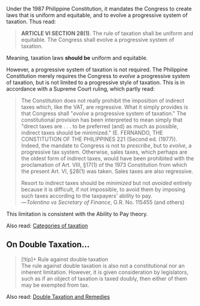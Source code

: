 Under the 1987 Philippine Constitution, it mandates the Congress to create laws that is uniform and equitable, and to evolve a progressive system of taxation. Thus read:

> **ARTICLE VI SECTION 28(1)**. The rule of taxation shall be uniform and equitable. The Congress shall evolve a progressive system of taxation.

Meaning, taxation laws **should be** uniform and equitable. 

However, a progressive system of taxation is not required. The Philippine Constitution merely requires the Congress to *evolve* a progressive system of taxation, but is not limited to a progressive style of taxation. This is in accordance with a Supreme Court ruling, which partly read:

> The Constitution does not really prohibit the imposition of indirect taxes which, like the VAT, are regressive. What it simply provides is that Congress shall "*evolve* a progressive system of taxation." The constitutional provision has been interpreted to mean simply that "direct taxes are . . . to be preferred (and) as much as possible, indirect taxes should be minimized." (E. FERNANDO, THE CONSTITUTION OF THE PHILIPPINES 221 (Second ed. (1977)). Indeed, the mandate to Congress is not to *prescribe*, but to *evolve*, a progressive tax system. Otherwise, sales taxes, which perhaps are the oldest form of indirect taxes, would have been prohibited with the proclamation of Art. VIII, §17(1) of the 1973 Constitution from which the present Art. VI, §28(1) was taken. Sales taxes are also regressive.
> 
> Resort to indirect taxes should be *minimized* but not *avoided* entirely because it is difficult, if not impossible, to avoid them by imposing such taxes according to the taxpayers' ability to pay.  
> —*Tolentino vs Secretary of Finance*, G.R. No. 115455 (and others)

This limitation is consistent with the Ability to Pay theory.

Also read: [Categories of taxation](./Categories%20of%20taxation.md)

## On Double Taxation…

> [!tip]+ Rule against double taxation  
> The rule against double taxation is also not a constitutional nor an inherent limitation. However, it is given consideration by legislators, such as if an object of taxation is taxed doubly, then either of them may be exempted from tax.

Also read: [Double Taxation and Remedies](./Double%20Taxation%20and%20Remedies.md)
